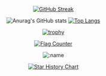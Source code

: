 <div align="center">

[![GitHub Streak](https://github-readme-streak-stats.herokuapp.com?user=DUQIA&theme=dark&hide_border=%E9%94%99%E8%AF%AF%E7%9A%84)](https://git.io/streak-stats)

![Anurag's GitHub stats](https://github-readme-stats.vercel.app/api?username=DUQIA&show_icons=true&theme=github_dark)
[![Top Langs](https://github-readme-stats.vercel.app/api/top-langs/?username=DUQIA&layout=compact&theme=github_dark)](https://github.com/anuraghazra/github-readme-stats)

[![trophy](https://github-profile-trophy.vercel.app/?username=DUQIA&theme=discord)](https://github.com/ryo-ma/github-profile-trophy)

<a href="https://info.flagcounter.com/Xa0f"><img src="https://s01.flagcounter.com/count2/Xa0f/bg_FFFFFF/txt_000000/border_CCCCCC/columns_8/maxflags_250/viewers_0/labels_1/pageviews_1/flags_0/percent_0/" alt="Flag Counter" border="0"></a>

![:name](https://count.getloli.com/@:DUQIA?theme=3d-num)

[![Star History Chart](https://api.star-history.com/svg?repos=DUQIA/DUQIA&type=Date)](https://star-history.com/#DUQIA/DUQIA&Date)
</div>

<!--
**DUQIA/DUQIA** is a ✨ _special_ ✨ repository because its `README.md` (this file) appears on your GitHub profile.

Here are some ideas to get you started:

- 🔭 I’m currently working on ...
- 🌱 I’m currently learning ...
- 👯 I’m looking to collaborate on ...
- 🤔 I’m looking for help with ...
- 💬 Ask me about ...
- 📫 How to reach me: ...
- 😄 Pronouns: ...
- ⚡ Fun fact: ...
-->
